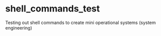 # shell_commands_test
Testing out shell commands to create mini operational systems (system engineering)

